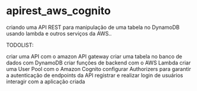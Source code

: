 # apirest_aws_cognito
criando uma API REST para manipulação de uma tabela no DynamoDB usando lambda e outros serviços da AWS..

TODOLIST:

criar uma API com o amazon API gateway
criar uma tabela no banco de dados com DynamoDB
criar funções de backend com o AWS Lambda
criar uma User Pool com o Amazon Cognito
configurar Authorizers para garantir a autenticação de endpoints da API
registrar e realizar login de usuários
interagir com a aplicação criada
